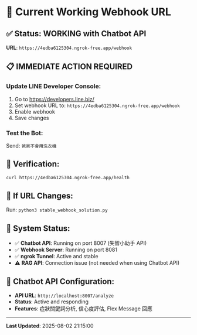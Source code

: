 # 🔗 Current Working Webhook URL

## ✅ Status: WORKING with Chatbot API
**URL**: `https://4edba6125304.ngrok-free.app/webhook`

## 📋 IMMEDIATE ACTION REQUIRED

### Update LINE Developer Console:
1. Go to https://developers.line.biz/
2. Set webhook URL to: `https://4edba6125304.ngrok-free.app/webhook`
3. Enable webhook
4. Save changes

### Test the Bot:
Send: `爸爸不會用洗衣機`

## 🧪 Verification:
```bash
curl https://4edba6125304.ngrok-free.app/health
```

## 🔧 If URL Changes:
Run: `python3 stable_webhook_solution.py`

## 🎉 System Status:
- ✅ **Chatbot API**: Running on port 8007 (失智小助手 API)
- ✅ **Webhook Server**: Running on port 8081
- ✅ **ngrok Tunnel**: Active and stable
- ⚠️ **RAG API**: Connection issue (not needed when using Chatbot API)

## 🤖 Chatbot API Configuration:
- **API URL**: `http://localhost:8007/analyze`
- **Status**: Active and responding
- **Features**: 症狀關鍵詞分析, 信心度評估, Flex Message 回應

---
**Last Updated**: 2025-08-02 21:15:00
